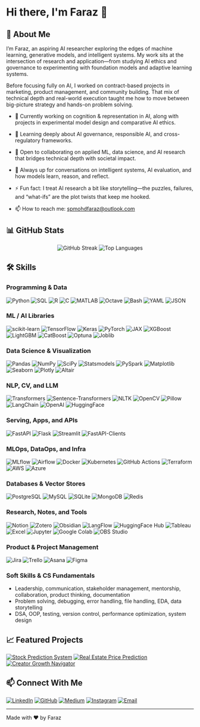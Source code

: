 # Hi there, I'm Faraz 👋

## 🚀 About Me

I’m Faraz, an aspiring AI researcher exploring the edges of machine learning, generative models, and intelligent systems. My work sits at the intersection of research and application—from studying AI ethics and governance to experimenting with foundation models and adaptive learning systems.

Before focusing fully on AI, I worked on contract-based projects in marketing, product management, and community building. That mix of technical depth and real-world execution taught me how to move between big-picture strategy and hands-on problem solving.

- 🔭 Currently working on cognition & representation in AI, along with projects in experimental model design and comparative AI ethics.

- 🌱 Learning deeply about AI governance, responsible AI, and cross-regulatory frameworks.

- 👯 Open to collaborating on applied ML, data science, and AI research that bridges technical depth with societal impact.

- 💬 Always up for conversations on intelligent systems, AI evaluation, and how models learn, reason, and reflect.

- ⚡ Fun fact: I treat AI research a bit like storytelling—the puzzles, failures, and “what-ifs” are the plot twists that keep me hooked.

- 📫 How to reach me: [spmohdfaraz@outlook.com](mailto:spmohdfaraz@outlook.com)


## 📊 GitHub Stats

<p align="center">
  <img src="https://streak-stats.demolab.com?user=Faraazz05&theme=radical" alt="GitHub Streak" />
  <img src="https://github-readme-stats.vercel.app/api/top-langs/?username=Faraazz05&layout=compact&theme=radical" alt="Top Languages" />
</p>

## 🛠️ Skills

### Programming & Data
![Python](https://img.shields.io/badge/Python-3776AB?style=for-the-badge&logo=python&logoColor=white)
![SQL](https://img.shields.io/badge/SQL-4479A1?style=for-the-badge&logo=postgresql&logoColor=white)
![R](https://img.shields.io/badge/R-(Learning)-276DC3?style=for-the-badge&logo=r&logoColor=white)
![C](https://img.shields.io/badge/C-(Learning)-00599C?style=for-the-badge&logo=c&logoColor=white)
![MATLAB](https://img.shields.io/badge/MATLAB-(Learning)-0076A8?style=for-the-badge&logo=matlab&logoColor=white)
![Octave](https://img.shields.io/badge/GNU_Octave-(Learning)-0790C0?style=for-the-badge&logo=octave&logoColor=white)
![Bash](https://img.shields.io/badge/Bash-121011?style=for-the-badge&logo=gnubash&logoColor=white)
![YAML](https://img.shields.io/badge/YAML-000000?style=for-the-badge&logo=yaml&logoColor=white)
![JSON](https://img.shields.io/badge/JSON-000000?style=for-the-badge&logo=json&logoColor=white)

### ML / AI Libraries
![scikit-learn](https://img.shields.io/badge/scikit--learn-F7931E?style=for-the-badge&logo=scikitlearn&logoColor=white)
![TensorFlow](https://img.shields.io/badge/TensorFlow-FF6F00?style=for-the-badge&logo=tensorflow&logoColor=white)
![Keras](https://img.shields.io/badge/Keras-D00000?style=for-the-badge&logo=keras&logoColor=white)
![PyTorch](https://img.shields.io/badge/PyTorch-EE4C2C?style=for-the-badge&logo=pytorch&logoColor=white)
![JAX](https://img.shields.io/badge/JAX-0A6ED1?style=for-the-badge&logo=jax&logoColor=white)
![XGBoost](https://img.shields.io/badge/XGBoost-FF6600?style=for-the-badge&logo=xgboost&logoColor=white)
![LightGBM](https://img.shields.io/badge/LightGBM-5C9E31?style=for-the-badge)
![CatBoost](https://img.shields.io/badge/CatBoost-FFCC00?style=for-the-badge)
![Optuna](https://img.shields.io/badge/Optuna-3E6C9E?style=for-the-badge)
![Joblib](https://img.shields.io/badge/joblib-333333?style=for-the-badge)

### Data Science & Visualization
![Pandas](https://img.shields.io/badge/Pandas-150458?style=for-the-badge&logo=pandas&logoColor=white)
![NumPy](https://img.shields.io/badge/NumPy-013243?style=for-the-badge&logo=numpy&logoColor=white)
![SciPy](https://img.shields.io/badge/SciPy-8CAAE6?style=for-the-badge&logo=scipy&logoColor=white)
![Statsmodels](https://img.shields.io/badge/Statsmodels-3B5CAA?style=for-the-badge)
![PySpark](https://img.shields.io/badge/PySpark-E25A1C?style=for-the-badge&logo=apachespark&logoColor=white)
![Matplotlib](https://img.shields.io/badge/Matplotlib-11557C?style=for-the-badge&logo=python&logoColor=white)
![Seaborn](https://img.shields.io/badge/Seaborn-4C9CB4?style=for-the-badge)
![Plotly](https://img.shields.io/badge/Plotly-3F4F75?style=for-the-badge&logo=plotly&logoColor=white)
![Altair](https://img.shields.io/badge/Altair-1F77B4?style=for-the-badge)

### NLP, CV, and LLM
![Transformers](https://img.shields.io/badge/HF_Transformers-FFD21E?style=for-the-badge&logo=huggingface&logoColor=black)
![Sentence-Transformers](https://img.shields.io/badge/Sentence_Transformers-FFB000?style=for-the-badge)
![NLTK](https://img.shields.io/badge/NLTK-552586?style=for-the-badge&logo=python&logoColor=white)
![OpenCV](https://img.shields.io/badge/OpenCV-5C3EE8?style=for-the-badge&logo=opencv&logoColor=white)
![Pillow](https://img.shields.io/badge/Pillow-3775A9?style=for-the-badge&logo=python&logoColor=white)
![LangChain](https://img.shields.io/badge/LangChain-000000?style=for-the-badge)
![OpenAI](https://img.shields.io/badge/OpenAI-412991?style=for-the-badge&logo=openai&logoColor=white)
![HuggingFace](https://img.shields.io/badge/Hugging_Face-FFD21E?style=for-the-badge&logo=huggingface&logoColor=black)

### Serving, Apps, and APIs
![FastAPI](https://img.shields.io/badge/FastAPI-109989?style=for-the-badge&logo=fastapi&logoColor=white)
![Flask](https://img.shields.io/badge/Flask-000000?style=for-the-badge&logo=flask&logoColor=white)
![Streamlit](https://img.shields.io/badge/Streamlit-FF4B4B?style=for-the-badge&logo=streamlit&logoColor=white)
![FastAPI-Clients](https://img.shields.io/badge/Postman-FF6C37?style=for-the-badge&logo=postman&logoColor=white)

### MLOps, DataOps, and Infra
![MLflow](https://img.shields.io/badge/MLflow-0194E2?style=for-the-badge&logo=mlflow&logoColor=white)
![Airflow](https://img.shields.io/badge/Apache_Airflow-017CEE?style=for-the-badge&logo=apacheairflow&logoColor=white)
![Docker](https://img.shields.io/badge/Docker-2496ED?style=for-the-badge&logo=docker&logoColor=white)
![Kubernetes](https://img.shields.io/badge/Kubernetes-326CE5?style=for-the-badge&logo=kubernetes&logoColor=white)
![GitHub Actions](https://img.shields.io/badge/GitHub_Actions-2088FF?style=for-the-badge&logo=githubactions&logoColor=white)
![Terraform](https://img.shields.io/badge/Terraform-7B42BC?style=for-the-badge&logo=terraform&logoColor=white)
![AWS](https://img.shields.io/badge/AWS-232F3E?style=for-the-badge&logo=amazon-aws&logoColor=white)
![Azure](https://img.shields.io/badge/Azure-0078D4?style=for-the-badge&logo=microsoftazure&logoColor=white)

### Databases & Vector Stores
![PostgreSQL](https://img.shields.io/badge/PostgreSQL-4169E1?style=for-the-badge&logo=postgresql&logoColor=white)
![MySQL](https://img.shields.io/badge/MySQL-005C84?style=for-the-badge&logo=mysql&logoColor=white)
![SQLite](https://img.shields.io/badge/SQLite-003B57?style=for-the-badge&logo=sqlite&logoColor=white)
![MongoDB](https://img.shields.io/badge/MongoDB-47A248?style=for-the-badge&logo=mongodb&logoColor=white)
![Redis](https://img.shields.io/badge/Redis-DC382D?style=for-the-badge&logo=redis&logoColor=white)


### Research, Notes, and Tools
![Notion](https://img.shields.io/badge/Notion-000000?style=for-the-badge&logo=notion&logoColor=white)
![Zotero](https://img.shields.io/badge/Zotero-CC2936?style=for-the-badge&logo=zotero&logoColor=white)
![Obsidian](https://img.shields.io/badge/Obsidian-7C3AED?style=for-the-badge&logo=obsidian&logoColor=white)
![LangFlow](https://img.shields.io/badge/LangFlow-111111?style=for-the-badge)
![HuggingFace Hub](https://img.shields.io/badge/HuggingFace_Hub-FFD21E?style=for-the-badge&logo=huggingface&logoColor=black)
![Tableau](https://img.shields.io/badge/Tableau-E97627?style=for-the-badge&logo=tableau&logoColor=white)
![Excel](https://img.shields.io/badge/Excel-217346?style=for-the-badge&logo=microsoftexcel&logoColor=white)
![Jupyter](https://img.shields.io/badge/Jupyter-F37626?style=for-the-badge&logo=jupyter&logoColor=white)
![Google Colab](https://img.shields.io/badge/Google_Colab-F9AB00?style=for-the-badge&logo=googlecolab&logoColor=white)
![OBS Studio](https://img.shields.io/badge/OBS_Studio-302E31?style=for-the-badge&logo=obsstudio&logoColor=white)

### Product & Project Management
![Jira](https://img.shields.io/badge/Jira-0052CC?style=for-the-badge&logo=jira&logoColor=white)
![Trello](https://img.shields.io/badge/Trello-0052CC?style=for-the-badge&logo=trello&logoColor=white)
![Asana](https://img.shields.io/badge/Asana-F06A6A?style=for-the-badge&logo=asana&logoColor=white)
![Figma](https://img.shields.io/badge/Figma-F24E1E?style=for-the-badge&logo=figma&logoColor=white)

### Soft Skills & CS Fundamentals
- Leadership, communication, stakeholder management, mentorship, collaboration, product thinking, documentation  
- Problem solving, debugging, error handling, file handling, EDA, data storytelling  
- DSA, OOP, testing, version control, performance optimization, system design


## 📈 Featured Projects
[![Stock Prediction System](https://github-readme-stats.vercel.app/api/pin/?username=Faraazz05&repo=GitHubStockPredictionPro&theme=radical)](https://github.com/Faraazz05/GitHubStockPredictionPro)
[![Real Estate Price Prediction](https://github-readme-stats.vercel.app/api/pin/?username=Faraazz05&repo=GitHubReal-Estate-Price-Prediction&theme=radical)](https://github.com/Faraazz05/GitHubReal-Estate-Price-Prediction)
[![Creator Growth Navigator](https://github-readme-stats.vercel.app/api/pin/?username=Faraazz05&repo=GitHubCreator-Growth-Navigator&theme=radical)](https://github.com/Faraazz05/GitHubCreator-Growth-Navigator)

## 📫 Connect With Me
[![LinkedIn](https://img.shields.io/badge/LinkedIn-0077B5?style=for-the-badge&logo=linkedin&logoColor=white)](https://www.linkedin.com/in/Faraazz05)
[![GitHub](https://img.shields.io/badge/GitHub-181717?style=for-the-badge&logo=github&logoColor=white)](https://github.com/Faraazz05)
[![Medium](https://img.shields.io/badge/Medium-000000?style=for-the-badge&logo=medium&logoColor=white)](https://medium.com/@farazz05)
[![Instagram](https://img.shields.io/badge/Insta-833AB4?style=for-the-badge&logo=instagram&logoColor=white)](https://instagram.com/Faraazz05)
[![Email](https://img.shields.io/badge/Email-D14836?style=for-the-badge&logo=gmail&logoColor=white)](mailto:spmohdfaraz@outlook.com)

---

Made with ❤️ by Faraz
